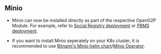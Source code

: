 ## Minio

- Minio can now be installed directly as part of the respective OpenG2P Module. For example, refer to [Social Registry deployment](https://docs.openg2p.org/social-registry/deployment) or [PBMS deployment](https://docs.openg2p.org/pbms/deployment).

- If you want to install Minio seperately on your K8s cluster, it is recommended to use [Bitnami's Minio helm chart](https://github.com/bitnami/charts/tree/main/bitnami/minio)/[Minio Operator](https://min.io/docs/minio/kubernetes/upstream/operations/installation.html).
